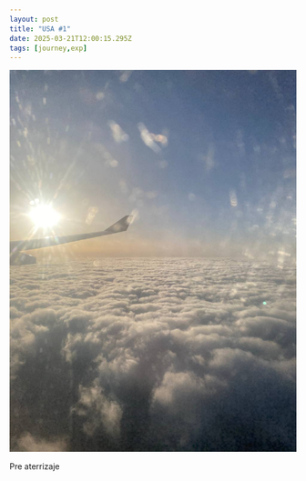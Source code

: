 ```yaml
---
layout: post
title: "USA #1"
date: 2025-03-21T12:00:15.295Z
tags: [journey,exp]
---
```


![USA #1](/assets/images/2025-03-21-image120015.png)

Pre aterrizaje